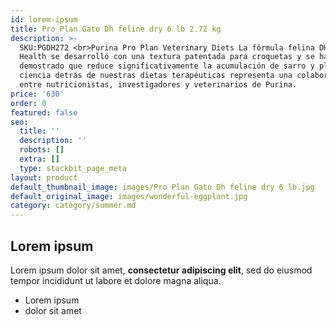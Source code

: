 ```yaml
---
id: lorem-ipsum
title: Pro Plan Gato Dh feline dry 6 lb 2.72 kg
description: >-
  SKU:PGDH272 <br>Purina Pro Plan Veterinary Diets La fórmula felina DH Dental
  Health se desarrolló con una textura patentada para croquetas y se ha
  demostrado que reduce significativamente la acumulación de sarro y placa. La
  ciencia detrás de nuestras dietas terapéuticas representa una colaboración
  entre nutricionistas, investigadores y veterinarios de Purina.
price: '630'
order: 0
featured: false
seo:
  title: ''
  description: ''
  robots: []
  extra: []
  type: stackbit_page_meta
layout: product
default_thumbnail_image: images/Pro Plan Gato Dh feline dry 6 lb.jpg
default_original_image: images/wonderful-eggplant.jpg
category: category/summer.md
---
```

## Lorem ipsum

Lorem ipsum dolor sit amet, **consectetur adipiscing elit**, sed do eiusmod tempor incididunt ut labore et dolore magna aliqua.

- Lorem ipsum
- dolor sit amet